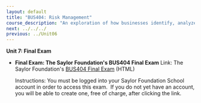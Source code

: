 ```yaml
---
layout: default
title: "BUS404: Risk Management"
course_description: "An exploration of how businesses identify, analyze, and manage the impact of project risk while making critical decisions while creating value for customers and a competitive advantage for the firm."
next: ../../../
previous: ../Unit06
---
```

**Unit 7: Final Exam** <span id="7"></span> 
-   **Final Exam: The Saylor Foundation's BUS404 Final Exam**
    Link: The Saylor Foundation's [BUS404 Final
    Exam](http://school.saylor.org/mod/quiz/view.php?id=1013) (HTML)  
      
     Instructions: You must be logged into your Saylor Foundation School
    account in order to access this exam.  If you do not yet have an
    account, you will be able to create one, free of charge, after
    clicking the link. 


